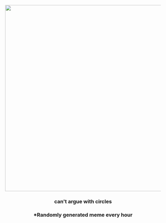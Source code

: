 <p align="center">
        <img src="https://i.redd.it/zkt00iam38o91.jpg" width="600" height="600">
        </p>
        <h3 align="center">can't argue with circles</h3>
        <h3 align="center">*Randomly generated meme every hour</h3>
    